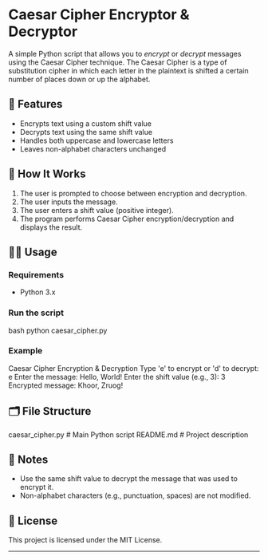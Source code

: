 # Caesar Cipher Encryptor & Decryptor

A simple Python script that allows you to *encrypt* or *decrypt* messages using the Caesar Cipher technique. The Caesar Cipher is a type of substitution cipher in which each letter in the plaintext is shifted a certain number of places down or up the alphabet.

## 🔐 Features

* Encrypts text using a custom shift value
* Decrypts text using the same shift value
* Handles both uppercase and lowercase letters
* Leaves non-alphabet characters unchanged

## 📜 How It Works

1. The user is prompted to choose between encryption and decryption.
2. The user inputs the message.
3. The user enters a shift value (positive integer).
4. The program performs Caesar Cipher encryption/decryption and displays the result.

## 🧑‍💻 Usage

### Requirements

* Python 3.x

### Run the script

bash
python caesar_cipher.py


### Example


Caesar Cipher Encryption & Decryption
Type 'e' to encrypt or 'd' to decrypt: e
Enter the message: Hello, World!
Enter the shift value (e.g., 3): 3
Encrypted message: Khoor, Zruog!


## 🗂 File Structure


caesar_cipher.py   # Main Python script
README.md          # Project description


## 📌 Notes

* Use the same shift value to decrypt the message that was used to encrypt it.
* Non-alphabet characters (e.g., punctuation, spaces) are not modified.

## 📄 License

This project is licensed under the MIT License.

---

